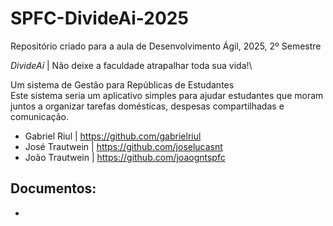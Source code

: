 # SPFC-DivideAi-2025
Repositório criado para a aula de Desenvolvimento Ágil, 2025, 2º Semestre

*DivideAí* | Não deixe a faculdade atrapalhar toda sua vida!\

Um sistema de Gestão para Repúblicas de Estudantes\
Este sistema seria um aplicativo simples para ajudar estudantes que moram juntos a organizar tarefas domésticas, despesas compartilhadas e comunicação.

 - Gabriel Riul   | https://github.com/gabrielriul
 - José Trautwein | https://github.com/joselucasnt
 - João Trautwein | https://github.com/joaogntspfc

Documentos:
- 
- 
